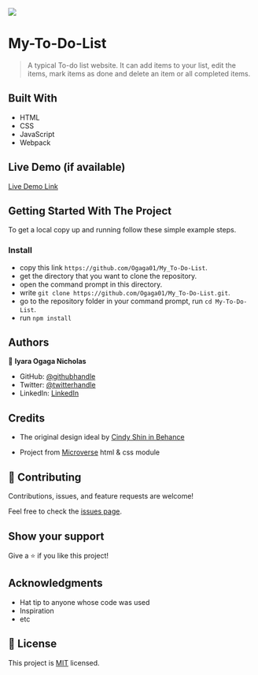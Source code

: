 ![](https://img.shields.io/badge/Microverse-blueviolet)

# My-To-Do-List

> A typical To-do list website. It can add items to your list, edit the items, mark items as done and delete an item or all completed items.


## Built With

- HTML
- CSS
- JavaScript
- Webpack


## Live Demo (if available)

[Live Demo Link](https://ogaga01.github.io/My_To-Do-List/)


## Getting Started With The Project

To get a local copy up and running follow these simple example steps.
### Install
- copy this link `https://github.com/Ogaga01/My_To-Do-List`.
- get the directory that you want to clone the repository.
- open the command prompt in this directory.
- write `git clone https://github.com/Ogaga01/My_To-Do-List.git`.
- go to the repository folder in your command prompt, run `cd My-To-Do-List`.
- run `npm install`



## Authors

👤 **Iyara Ogaga Nicholas**

- GitHub: [@githubhandle](https://github.com/Ogaga01)
- Twitter: [@twitterhandle](https://twitter.com/i_ogaga_n)
- LinkedIn: [LinkedIn](https://www.linkedin.com/in/ogaga-iyara-0339b0105/)



## Credits

- The original design ideal by [Cindy Shin in Behance](https://www.behance.net/adagio07)

- Project from [Microverse](https://bit.ly/MicroverseTN) html & css module



## 🤝 Contributing

Contributions, issues, and feature requests are welcome!

Feel free to check the [issues page](../../issues/).

## Show your support

Give a ⭐️ if you like this project!

## Acknowledgments

- Hat tip to anyone whose code was used
- Inspiration
- etc

## 📝 License

This project is [MIT](./MIT.md) licensed.
